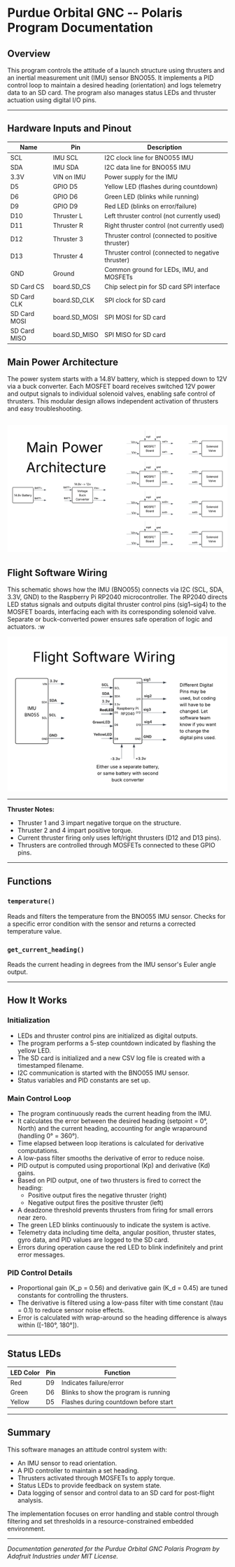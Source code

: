 
# Purdue Orbital GNC -- Polaris Program Documentation

## Overview
This program controls the attitude of a launch structure using thrusters and an inertial measurement unit (IMU) sensor BNO055. It implements a PID control loop to maintain a desired heading (orientation) and logs telemetry data to an SD card. The program also manages status LEDs and thruster actuation using digital I/O pins.

---

## Hardware Inputs and Pinout

| Name              | Pin        | Description                                    |
|-------------------|------------|------------------------------------------------|
| SCL               | IMU SCL    | I2C clock line for BNO055 IMU                   |
| SDA               | IMU SDA    | I2C data line for BNO055 IMU                     |
| 3.3V              | VIN on IMU | Power supply for the IMU                         |
| D5                | GPIO D5    | Yellow LED (flashes during countdown)           |
| D6                | GPIO D6    | Green LED (blinks while running)                 |
| D9                | GPIO D9    | Red LED (blinks on error/failure)                |
| D10               | Thruster L | Left thruster control (not currently used)       |
| D11               | Thruster R | Right thruster control (not currently used)      |
| D12               | Thruster 3 | Thruster control (connected to positive thruster) |
| D13               | Thruster 4 | Thruster control (connected to negative thruster) |
| GND               | Ground     | Common ground for LEDs, IMU, and MOSFETs         |
| SD Card CS        | board.SD_CS| Chip select pin for SD card SPI interface         |
| SD Card CLK       | board.SD_CLK| SPI clock for SD card                              |
| SD Card MOSI      | board.SD_MOSI| SPI MOSI for SD card                              |
| SD Card MISO      | board.SD_MISO| SPI MISO for SD card                              |

## Main Power Architecture


The power system starts with a 14.8V battery, which is stepped down to 12V via a buck converter. Each MOSFET board receives switched 12V power and output signals to individual solenoid valves, enabling safe control of thrusters. This modular design allows independent activation of thrusters and easy troubleshooting.

![Main Power Architecture](Main-Power-Architecture.png)
---

## Flight Software Wiring


This schematic shows how the IMU (BNO055) connects via I2C (SCL, SDA, 3.3V, GND) to the Raspberry Pi RP2040 microcontroller. The RP2040 directs LED status signals and outputs digital thruster control pins (sig1–sig4) to the MOSFET boards, interfacing each with its corresponding solenoid valve. Separate or buck-converted power ensures safe operation of logic and actuators.
:w

![Flight Software Wiring](Flight-Software-Wiring.png)

---
**Thruster Notes:**
- Thruster 1 and 3 impart negative torque on the structure.
- Thruster 2 and 4 impart positive torque.
- Current thruster firing only uses left/right thrusters (D12 and D13 pins).
- Thrusters are controlled through MOSFETs connected to these GPIO pins.

---

## Functions

### `temperature()`
Reads and filters the temperature from the BNO055 IMU sensor. Checks for a specific error condition with the sensor and returns a corrected temperature value.

### `get_current_heading()`
Reads the current heading in degrees from the IMU sensor's Euler angle output.

---

## How It Works

### Initialization
- LEDs and thruster control pins are initialized as digital outputs.
- The program performs a 5-step countdown indicated by flashing the yellow LED.
- The SD card is initialized and a new CSV log file is created with a timestamped filename.
- I2C communication is started with the BNO055 IMU sensor.
- Status variables and PID constants are set up.

### Main Control Loop
- The program continuously reads the current heading from the IMU.
- It calculates the error between the desired heading (setpoint = 0°, North) and the current heading, accounting for angle wraparound (handling 0° = 360°).
- Time elapsed between loop iterations is calculated for derivative computations.
- A low-pass filter smooths the derivative of error to reduce noise.
- PID output is computed using proportional (Kp) and derivative (Kd) gains.
- Based on PID output, one of two thrusters is fired to correct the heading:
  - Positive output fires the negative thruster (right)
  - Negative output fires the positive thruster (left)
- A deadzone threshold prevents thrusters from firing for small errors near zero.
- The green LED blinks continuously to indicate the system is active.
- Telemetry data including time delta, angular position, thruster states, gyro data, and PID values are logged to the SD card.
- Errors during operation cause the red LED to blink indefinitely and print error messages.

### PID Control Details
- Proportional gain \(K_p = 0.56\) and derivative gain \(K_d = 0.45\) are tuned constants for controlling the thrusters.
- The derivative is filtered using a low-pass filter with time constant \(\tau = 0.1\) to reduce sensor noise effects.
- Error is calculated with wrap-around so the heading difference is always within \([-180°, 180°]\).

---

## Status LEDs

| LED Color | Pin | Function                            |
|-----------|-----|-----------------------------------|
| Red       | D9  | Indicates failure/error            |
| Green     | D6  | Blinks to show the program is running |
| Yellow    | D5  | Flashes during countdown before start |

---

## Summary
This software manages an attitude control system with:

- An IMU sensor to read orientation.
- A PID controller to maintain a set heading.
- Thrusters activated through MOSFETs to apply torque.
- Status LEDs to provide feedback on system state.
- Data logging of sensor and control data to an SD card for post-flight analysis.

The implementation focuses on error handling and stable control through filtering and set thresholds in a resource-constrained embedded environment.

---

*Documentation generated for the Purdue Orbital GNC Polaris Program by Adafruit Industries under MIT License.*  

